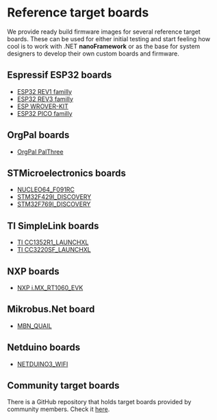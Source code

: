 # Reference target boards

We provide ready build firmware images for several reference target boards. These can be used for either initial testing and start feeling how cool is to work with .NET **nanoFramework** or as the base for system designers to develop their own custom boards and firmware.

## Espressif ESP32 boards

- [ESP32 REV1 familly](esp32.md)
- [ESP32 REV3 familly](esp32.md)
- [ESP WROVER-KIT](esp32.md)
- [ESP32 PICO familly](esp32.md)

## OrgPal boards

- [OrgPal PalThree](orgpal-palthree)

## STMicroelectronics boards

- [NUCLEO64_F091RC](st-nucleo64-f091rc.md)
- [STM32F429I_DISCOVERY](stm32f429i-discovery.md)
- [STM32F769I_DISCOVERY](stm32f769i-discovery.md)

## TI SimpleLink boards

- [TI CC1352R1_LAUNCHXL](ti-cc1352r1-launchxl.md)
- [TI CC3220SF_LAUNCHXL](ti-cc3220sf-launchxl.md)

## NXP boards

- [NXP i.MX_RT1060_EVK](mimxrt-1060-evk.md)

## Mikrobus.Net board

- [MBN_QUAIL](mbn-quail.md)

## Netduino boards

- [NETDUINO3_WIFI](netduino3-wifi.md)

## Community target boards

There is a GitHub repository that holds target boards provided by community members. Check it [here](https://github.com/nanoframework/nf-Community-Targets).
